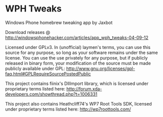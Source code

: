 WPH Tweaks
==========

Windows Phone homebrew tweaking app by Jaxbot

Download releases @ http://windowsphonehacker.com/articles/app_wph_tweaks-04-09-12

Licensed under GPLv3. In (unofficial) laymen's terms, you can use this source for any purpose, so long as your software
remains under the same license. You can use the use privately for any purpose, but if publicly released in binary form,
your modification of the source must be made publicly available under GPL:
http://www.gnu.org/licenses/gpl-faq.html#GPLRequireSourcePostedPublic

This project contains fiinix's DllImport library, which is licensed under proprietary terms listed here:
http://forum.xda-developers.com/showthread.php?t=1006331

This project also contains Heathcliff74's WP7 Root Tools SDK, licensed under proprietary terms listed here:
http://wp7roottools.com/
